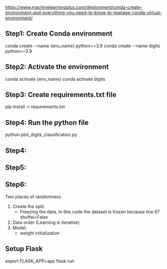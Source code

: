 https://www.machinelearningplus.com/deployment/conda-create-environment-and-everything-you-need-to-know-to-manage-conda-virtual-environment/

## Step1: Create Conda environment
conda create --name {env_name} python==3.9
conda create --name digits python==3.9

## Step2: Activate the environment
conda activate {env_name}
conda activate digits

## Step3: Create requirements.txt file
pip install -r requirements.txt

## Step4: Run the python file
python plot_digits_classification.py 


## Step4: 


## Step5: 


## Step6: 

Two places of randomness
1. Create the split
	- Freezing the data, In this code the dataset is frozen because line 67 shuffel=False
2. Data order (Learning is iterative)
3. Model:
	- weight initialization


## Setup Flask
export FLASK_APP=app
flask run

